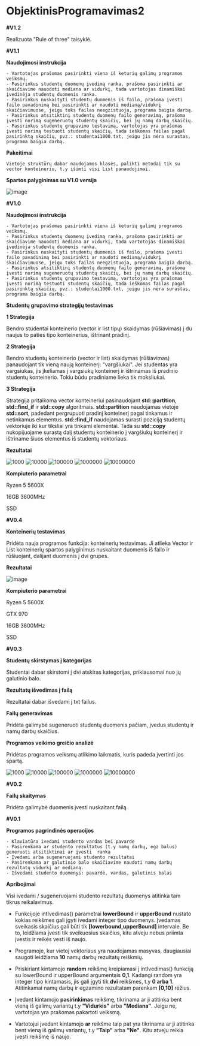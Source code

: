 # ObjektinisProgramavimas2

**#V1.2**

Realizuota "Rule of three" taisyklė.

**#V1.1**

**Naudojimosi instrukcija**

```
- Vartotojas prašomas pasirinkti viena iš keturių galimų programos veiksmų.
- Pasirinkus studentų duomenų įvedimą ranka, prašoma pasirinkti ar skaičiavime nauodoti mediana ar vidurkį, tada vartotojas dinamiškai įvedinėja studentų duomenis ranka.
- Pasirinkus nuskaityti studentų duomenis iš failo, prašoma įvesti failo pavadinimą bei pasirinkti ar naudoti medianą/vidukrį skaičiavimuose, jeigu toks failas neegzistuoja, programa baigia darbą.
- Pasirinkus atsitiktinį studentų duomenų failo generavimą, prašoma įvesti norimą sugeneruotų studentų skaičių, bei jų namų darbų skaičių.
- Pasirinkus studentų grupavimo testavimą, vartotojas yra prašomas įvesti norimą testuoti studentų skaičių, tada ieškomas failas pagal pasirinktą skaičių, pvz.: studentai1000.txt, jeigu jis nėra surastas, programa baigia darbą.
```


**Pakeitimai**

```
Vietoje struktūrų dabar naudojamos klasės, palikti metodai tik su vector konteineriu, t.y išimti visi List panaudojimai.
```

**Spartos palyginimas su V1.0 versija**

![image](https://user-images.githubusercontent.com/113367128/203835026-eaded5db-77be-4fff-b41d-aec27ca6156c.png)


**#V1.0**

**Naudojimosi instrukcija**

```
- Vartotojas prašomas pasirinkti viena iš keturių galimų programos veiksmų.
- Pasirinkus studentų duomenų įvedimą ranka, prašoma pasirinkti ar skaičiavime nauodoti mediana ar vidurkį, tada vartotojas dinamiškai įvedinėja studentų duomenis ranka.
- Pasirinkus nuskaityti studentų duomenis iš failo, prašoma įvesti failo pavadinimą bei pasirinkti ar naudoti medianą/vidukrį skaičiavimuose, jeigu toks failas neegzistuoja, programa baigia darbą.
- Pasirinkus atsitiktinį studentų duomenų failo generavimą, prašoma įvesti norimą sugeneruotų studentų skaičių, bei jų namų darbų skaičių.
- Pasirinkus studentų grupavimo testavimą, vartotojas yra prašomas įvesti norimą testuoti studentų skaičių, tada ieškomas failas pagal pasirinktą skaičių, pvz.: studentai1000.txt, jeigu jis nėra surastas, programa baigia darbą.
```

**Studentų grupavimo strategijų testavimas**

**1 Strategija**

Bendro studentai konteinerio (vector ir list tipų) skaidymas (rūšiavimas) į du naujus to paties tipo konteinerius, ištrinant pradinį.

**2 Strategija**

Bendro studentų konteinerio (vector ir list) skaidymas (rūšiavimas) panaudojant tik vieną naują konteinerį: "vargšiukai". Jei studentas yra vargsiukas,
jis įkeliamas į vargsiukų konteinerį ir ištrinamas iš pradinio studentų konteinerio. Tokiu būdu pradiniame lieka tik moksliukai.

**3 Strategija**

Strategija pritaikoma vector konteineriui pasinaudojant **std::partition**, **std::find_if** ir **std::copy** algoritmais. **std::partition** naudojamas vietoje **std::sort**, padedant pergrupuoti pradinį konteinerį pagal tinkamus ir netinkamus elementus. **std::find_if** naudojamas surasti poziciją studentų vektoriuje iki kur tiksliai yra tinkami elementai. Tada su **std::copy** nukopijuojame surastą dalį studentų konteinerio į vargšiukų konteinerį ir ištriname šiuos elementus iš studentų vektoriaus. 

**Rezultatai**

![1000](https://user-images.githubusercontent.com/113367128/201173288-44060974-ddef-4e40-93bc-19427488962f.png)
![10000](https://user-images.githubusercontent.com/113367128/201173290-a2cd3f1a-46c4-4b01-9a5a-7abfe624a46f.png)
![100000](https://user-images.githubusercontent.com/113367128/201173292-2fb95103-f521-40ce-8286-bcbe360d0f90.png)
![1000000](https://user-images.githubusercontent.com/113367128/201173295-50550483-5d5a-400c-9cff-ce3f456cbc04.png)
![10000000](https://user-images.githubusercontent.com/113367128/201173297-d858a860-88cb-4600-ae60-a561cd4771b0.png)


**Kompiuterio parametrai**

Ryzen 5 5600X

16GB 3600MHz

SSD 


**#V0.4**

**Konteinerių testavimas**

Pridėta nauja programos funkcija: konteinerių testavimas. Ji atlieka Vector ir List konteinerių spartos palyginimus nuskaitant duomenis iš failo ir rūšiuojant, dalijant duomenis į dvi grupes. 

**Rezultatai**

![image](https://user-images.githubusercontent.com/113367128/198270662-0b985f37-a602-4e6e-8ab8-20a817c15970.png)

**Kompiuterio parametrai**

Ryzen 5 5600X

GTX 970

16GB 3600MHz

SSD 


**#V0.3**

**Studentų skirstymas į kategorijas**

Studentai dabar skirstomi į dvi atskiras kategorijas, priklausomai nuo jų galutinio balo.

**Rezultatų išvedimas į failą**

Rezultatai dabar išvedami į txt failus.

**Failų generavimas**

Pridėta galimybė sugeneruoti studentų duomenis pačiam, įvedus studentų ir namų darbų skaičius.

**Programos veikimo greičio analizė**

Pridėtas programos veiksmų atlikimo laikmatis, kuris padeda įvertinti jos spartą. 

![1000](https://user-images.githubusercontent.com/113367128/194946146-0b5d04b7-e0c3-4ea8-ba0f-aa8d2f5dbe1b.png)
![10000](https://user-images.githubusercontent.com/113367128/194946147-aa35c9d9-7696-426b-9569-8227e7892637.png)
![100000](https://user-images.githubusercontent.com/113367128/194946150-e8bf66b2-727e-4396-a692-2bfd93dccbae.png)
![1000000](https://user-images.githubusercontent.com/113367128/194946152-7da4fb54-1b18-48c7-830f-11c434125c74.png)
![10000000](https://user-images.githubusercontent.com/113367128/194946144-11797f35-80cf-48cf-981a-308c3d0b925b.png)

**#V0.2**

**Failų skaitymas**

Pridėta galimybė duomenis įvesti nuskaitant failą. 

**#V0.1**

**Programos pagrindinės operacijos**

```
- Klaviatūra ivedami studento vardas bei pavarde
- Pasirenkama ar studento rezultatus (t.y namų darbų, egz balus) generuoti atsitiktinai ar įvesti  ranka
- Įvedami arba sugeneruojami studento rezultatai
- Pasirenkama ar galutinio balo skaičiavime naudoti namų darbų rezultatų vidurkį ar medianą.
- Išvedami studento duomenys: pavardė, vardas, galutinis balas
```

**Apribojimai**

Visi ivedami / sugeneruojami studento rezultatų duomenys atitinka tam tikrus reikalavimus. 

- Funkcijoje intIvedimas() parametrai **lowerBound** ir **upperBound** nustato kokias reikšmes gali įgyti ivedami integer tipo duomenys. Įvedamas sveikasis skaičius gali būti tik **[**lowerbound,upperBound**]** intervale. Be to, leidžiama įvesti tik sveikuosius skaičius, kitu atveju nebus priimta įvestis ir reikės vesti iš naujo. 

- Programoje, kur vietoj vektoriaus yra naudojamas masyvas, daugiausiai saugoti leidžiama **10** namų darbų rezultatų reiškmių.

- Priskiriant kintamojo **random** reikšmę kreipiamasi į intIvedimas() funkciją su lowerBound ir upperBound argumentais **0,1**. Kadangi random yra integer tipo kintamasis, jis gali įgyti tik **dvi** reikšmes, t.y **0 arba 1**. Atitinkamai namų darbų ir egzamino rezultatam parenkam **[0,10]** rėžius.


- Įvedant kintamojo **pasirinkimas** reikšmę, tikrinama ar ji atitinka bent vieną iš galimų variantų t.y **"Vidurkis"** arba **"Mediana"**. Jeigu ne, vartotojas yra prašomas pakartoti veiksmą.

- Vartotojui įvedant kintamojo **ar** reikšme taip pat yra tikrinama ar ji atitinka bent vieną iš galimų variantų, t.y **"Taip"** arba **"Ne"**. Kitu atveju reikia įvesti reikšmę iš naujo.
